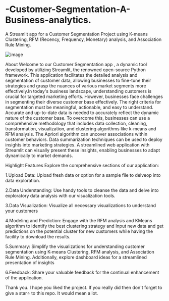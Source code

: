 # -Customer-Segmentation-A-Business-analytics.
A Streamlit app for a Customer Segmentation Project using K-means Clustering, RFM (Recency, Frequency, Monetary) analysis, and Association Rule Mining.

![image](https://github.com/Shravni1/-Customer-Segmentation-A-Business-analytics./assets/110089214/7cd22f53-c9f6-4433-a8cf-95151dedb25e)




About
Welcome to our Customer Segmentation app , a dynamic tool developed by utilizing Streamlit, the renowned open-source Python framework. This application facilitates the detailed analysis and segmentation of customer data, allowing businesses to fine-tune their strategies and grasp the nuances of various market segments more effectively.In today's business landscape, understanding customers is crucial for targeted marketing efforts. However, businesses face challenges in segmenting their diverse customer base effectively. The right criteria for segmentation must be meaningful, actionable, and easy to understand. Accurate and up-to-date data is needed to accurately reflect the dynamic nature of the customer base. To overcome this, businesses can use a comprehensive methodology that includes data collection, cleaning, transformation, visualization, and clustering algorithms like k-means and RFM analysis. The Apriori algorithm can uncover associations within customer behaviors. Data summarization techniques can be used to deploy insights into marketing strategies. A streamlined web application with Streamlit can visually present these insights, enabling businesses to adapt dynamically to market demands.



Highlight Features
Explore the comprehensive sections of our application:


1.Upload Data: Upload fresh data or option  for a sample file to delveop into data exploration.

2.Data Understanding: Use handy tools to cleanse the data and delve into exploratory data analysis with our visualization tools.

3.Data Visualization: Visualize all necessary visualizations to understand your customers

4.Modeling and Prediction: Engage with the RFM analysis and KMeans algorithm to identify the best clustering strategy and Input new data and get predictions on the potential cluster for new customers while having the facility to download the results.

5.Summary: Simplify the visualizations for understanding customer segmentation using K-means Clustering, RFM analysis, and Association Rule Mining. Additionally, explore dashboard ideas for a streamlined presentation of insights

6.Feedback: Share your valuable feedback for the continual enhancement of the application.


Thank you. I hope you liked the project. If you really did then don't forget to give a star⭐ to this repo. It would mean a lot.
